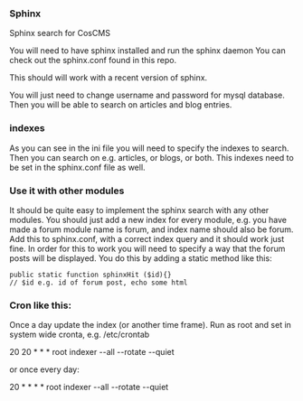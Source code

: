 ### Sphinx

Sphinx search for CosCMS

You will need to have sphinx installed and run the sphinx daemon
You can check out the sphinx.conf found in this repo. 

This should will work with a recent version of sphinx.
 
You will just need to change username and password for mysql database. Then
you will be able to search on articles and blog entries.  

### indexes

As you can see in the ini file you will need to specify the indexes to search. 
Then you can search on e.g. articles, or blogs, or both. This indexes need to
be set in the sphinx.conf file as well.  

### Use it with other modules

It should be quite easy to implement the sphinx search with any other modules. 
You should just add a new index for every module, e.g. you have made a forum
module name is forum, and index name should also be forum. Add this to 
sphinx.conf, with a correct index query and it should work just fine. In order
for this to work you will need to specify a way that the forum posts will be
displayed. You do this by adding a static method like this: 

    public static function sphinxHit ($id){} 
    // $id e.g. id of forum post, echo some html

### Cron like this: 

Once a day update the index (or another time frame). Run as root and set
in system wide cronta, e.g. /etc/crontab

20 20 * * * root  indexer --all --rotate --quiet

or once every day: 


20 * * * * root indexer --all --rotate --quiet